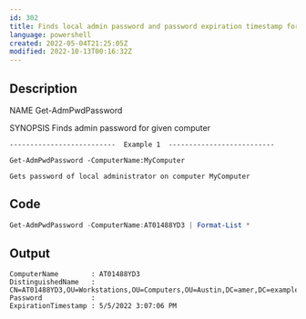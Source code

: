 ```yaml
---
id: 302
title: Finds local admin password and password expiration timestamp for given computer
language: powershell
created: 2022-05-04T21:25:05Z
modified: 2022-10-13T00:16:32Z
---
```


## Description

NAME
    Get-AdmPwdPassword

SYNOPSIS
    Finds admin password for given computer


    --------------------------  Example 1  --------------------------

    Get-AdmPwdPassword -ComputerName:MyComputer

    Gets password of local administrator on computer MyComputer

## Code

```powershell
Get-AdmPwdPassword -ComputerName:AT01488YD3 | Format-List *
```

## Output

```
ComputerName        : AT01488YD3
DistinguishedName   : CN=AT01488YD3,OU=Workstations,OU=Computers,OU=Austin,DC=amer,DC=example,DC=com
Password            :
ExpirationTimestamp : 5/5/2022 3:07:06 PM
```

<!-- end -->


